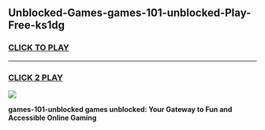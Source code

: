 
## Unblocked-Games-games-101-unblocked-Play-Free-ks1dg
<h3>
<a href="https://premium76.site?title=games-101-unblocked&ref=21A">CLICK TO PLAY</a></h3>
<hr>

<h3>
<a href="https://premium76.site?title=games-101-unblocked&ref=21A">CLICK 2 PLAY</a>
  
</h3>

<a href="https://premium76.site?title=games-101-unblocked&ref=21A"><img src="https://clearcache.store/games.png"></a>


**games-101-unblocked games unblocked: Your Gateway to Fun and Accessible Online Gaming**

